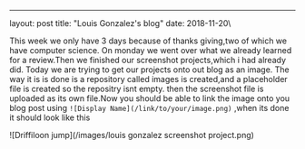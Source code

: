 - - -
layout: post
title: "Louis Gonzalez's blog"
date: 2018-11-20\

This week we only have 3 days because of thanks giving,two of which we have computer science. On monday we went over what we already learned for a review.Then we finished our screenshot projects,which i had already did. Today we are trying to get our projects onto out blog as an image. The way it is is done is a repository called images is created,and a placeholder file is created so the repositry isnt empty. then the screenshot file is uploaded as its own file.Now you should be able to link the image onto you blog post using ```![Display Name](/link/to/your/image.png)``` ,when its done it should look like this


![Driffiloon jump](/images/louis gonzalez screenshot project.png)

 
